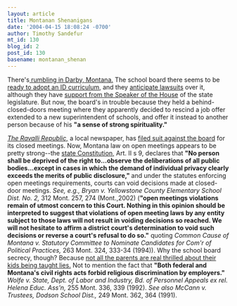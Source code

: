 ```yaml
---
layout: article
title: Montanan Shenanigans
date: '2004-04-15 18:08:24 -0700'
author: Timothy Sandefur
mt_id: 130
blog_id: 2
post_id: 130
basename: montanan_shenan
---
```

There's<a href="http://www.missoulanews.com/News/News.asp?no=3975"> rumbling in Darby, Montana.</a> The school board there seems to be <a href="http://www.montanaforum.com/rednews/2003/12/11/build/education/evolution.php?nnn=4">ready to adopt an ID curriculum,</a> and they <a href="http://www.au.org/site/News2?page=NewsArticle&id=6564&news_iv_ctrl=0&abbr=pr">anticipate lawsuits</a> over it, although they have <a href="http://www.ravallinews.com/articles/2004/04/15/news/znews02.txt  ">support from the Speaker of the House</a> of the state legislature. But now, the board's in trouble because they held a behind-closed-doors meeting where they apparently decided to rescind a job offer extended to a new superintendent of schools, and offer it instead to another person because of his <b>"a sense of strong spirituality."</b>

<i><a href="http://www.ravallinews.com/">The Ravalli Republic,</a></i> a local newspaper, has <a href="http://www.ravallinews.com/articles/2004/04/12/news/news04.txt">filed suit against the board</a> for its closed meetings. Now, Montana law on open meetings appears to be pretty strong--the <a href="http://leg.state.mt.us/css/mtcode_const/const.asp">state Constitution,</a> Art. II s 9, declares that <b>"No person shall be deprived of the right to...observe the deliberations of all public bodies...except in cases in which the demand of individual privacy clearly exceeds the merits of public disclosure," </b>and under the statutes enforcing open meetings requirements, courts can void decisions made at closed-door meetings. <i>See, e.g., Bryan v. Yellowstone County Elementary School Dist. No. 2,</i> 312 Mont. 257, 274 (Mont.,2002) (<b>"open meetings violations remain of utmost concern to this Court. Nothing in this opinion should be interpreted to suggest that violations of open meeting laws by any entity subject to those laws will not result in voiding decisions so reached. We will not hesitate to affirm a district court's determination to void such decisions or reverse a court's refusal to do so."</b> quoting <i>Common Cause of Montana v. Statutory Committee to Nominate Candidates for Com'r of Political Practices,</i> 263 Mont. 324, 333-34 (1994)). Why the school board secrecy, though? Because <a href="http://www.ravallinews.com/articles/2004/04/07/news/news01.txt">not all the parents are real thrilled about their kids being taught lies.</a> Not to mention the fact that <b>"Both federal and Montana's civil rights acts forbid religious discrimination by employers."<i></b> Wolfe v. State, Dept. of Labor and Industry, Bd. of Personnel Appeals ex rel. Helena Educ. Ass'n,</i> 255 Mont. 336, 339 (1992). <i>See also McCann v. Trustees, Dodson School Dist.,</i> 249 Mont. 362, 364 (1991).
